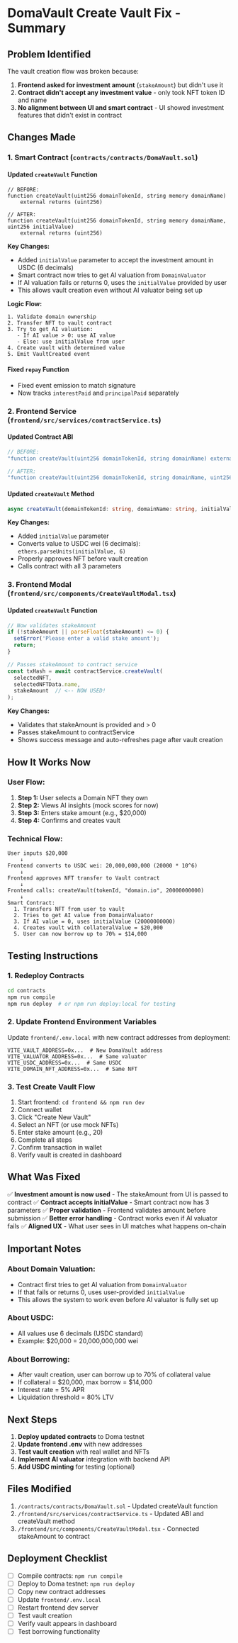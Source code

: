 # DomaVault Create Vault Fix - Summary

## Problem Identified

The vault creation flow was broken because:

1. **Frontend asked for investment amount** (`stakeAmount`) but didn't use it
2. **Contract didn't accept any investment value** - only took NFT token ID and name
3. **No alignment between UI and smart contract** - UI showed investment features that didn't exist in contract

## Changes Made

### 1. Smart Contract (`contracts/contracts/DomaVault.sol`)

#### Updated `createVault` Function
```solidity
// BEFORE:
function createVault(uint256 domainTokenId, string memory domainName) 
    external returns (uint256)

// AFTER:
function createVault(uint256 domainTokenId, string memory domainName, uint256 initialValue) 
    external returns (uint256)
```

**Key Changes:**
- Added `initialValue` parameter to accept the investment amount in USDC (6 decimals)
- Smart contract now tries to get AI valuation from `DomainValuator`
- If AI valuation fails or returns 0, uses the `initialValue` provided by user
- This allows vault creation even without AI valuator being set up

**Logic Flow:**
```solidity
1. Validate domain ownership
2. Transfer NFT to vault contract
3. Try to get AI valuation:
   - If AI value > 0: use AI value
   - Else: use initialValue from user
4. Create vault with determined value
5. Emit VaultCreated event
```

#### Fixed `repay` Function
- Fixed event emission to match signature
- Now tracks `interestPaid` and `principalPaid` separately

### 2. Frontend Service (`frontend/src/services/contractService.ts`)

#### Updated Contract ABI
```typescript
// BEFORE:
"function createVault(uint256 domainTokenId, string domainName) external returns (uint256)"

// AFTER:
"function createVault(uint256 domainTokenId, string domainName, uint256 initialValue) external returns (uint256)"
```

#### Updated `createVault` Method
```typescript
async createVault(domainTokenId: string, domainName: string, initialValue: string): Promise<string>
```

**Key Changes:**
- Added `initialValue` parameter
- Converts value to USDC wei (6 decimals): `ethers.parseUnits(initialValue, 6)`
- Properly approves NFT before vault creation
- Calls contract with all 3 parameters

### 3. Frontend Modal (`frontend/src/components/CreateVaultModal.tsx`)

#### Updated `createVault` Function
```typescript
// Now validates stakeAmount
if (!stakeAmount || parseFloat(stakeAmount) <= 0) {
  setError('Please enter a valid stake amount');
  return;
}

// Passes stakeAmount to contract service
const txHash = await contractService.createVault(
  selectedNFT, 
  selectedNFTData.name, 
  stakeAmount  // <-- NOW USED!
);
```

**Key Changes:**
- Validates that stakeAmount is provided and > 0
- Passes stakeAmount to contractService
- Shows success message and auto-refreshes page after vault creation

## How It Works Now

### User Flow:
1. **Step 1:** User selects a Domain NFT they own
2. **Step 2:** Views AI insights (mock scores for now)
3. **Step 3:** Enters stake amount (e.g., $20,000)
4. **Step 4:** Confirms and creates vault

### Technical Flow:
```
User inputs $20,000
    ↓
Frontend converts to USDC wei: 20,000,000,000 (20000 * 10^6)
    ↓
Frontend approves NFT transfer to Vault contract
    ↓
Frontend calls: createVault(tokenId, "domain.io", 20000000000)
    ↓
Smart Contract:
  1. Transfers NFT from user to vault
  2. Tries to get AI value from DomainValuator
  3. If AI value = 0, uses initialValue (20000000000)
  4. Creates vault with collateralValue = $20,000
  5. User can now borrow up to 70% = $14,000
```

## Testing Instructions

### 1. Redeploy Contracts
```bash
cd contracts
npm run compile
npm run deploy  # or npm run deploy:local for testing
```

### 2. Update Frontend Environment Variables
Update `frontend/.env.local` with new contract addresses from deployment:
```
VITE_VAULT_ADDRESS=0x...  # New DomaVault address
VITE_VALUATOR_ADDRESS=0x...  # Same valuator
VITE_USDC_ADDRESS=0x...  # Same USDC
VITE_DOMAIN_NFT_ADDRESS=0x...  # Same NFT
```

### 3. Test Create Vault Flow
1. Start frontend: `cd frontend && npm run dev`
2. Connect wallet
3. Click "Create New Vault"
4. Select an NFT (or use mock NFTs)
5. Enter stake amount (e.g., 20)
6. Complete all steps
7. Confirm transaction in wallet
8. Verify vault is created in dashboard

## What Was Fixed

✅ **Investment amount is now used** - The stakeAmount from UI is passed to contract
✅ **Contract accepts initialValue** - Smart contract now has 3 parameters
✅ **Proper validation** - Frontend validates amount before submission
✅ **Better error handling** - Contract works even if AI valuator fails
✅ **Aligned UX** - What user sees in UI matches what happens on-chain

## Important Notes

### About Domain Valuation:
- Contract first tries to get AI valuation from `DomainValuator`
- If that fails or returns 0, uses user-provided `initialValue`
- This allows the system to work even before AI valuator is fully set up

### About USDC:
- All values use 6 decimals (USDC standard)
- Example: $20,000 = 20,000,000,000 wei

### About Borrowing:
- After vault creation, user can borrow up to 70% of collateral value
- If collateral = $20,000, max borrow = $14,000
- Interest rate = 5% APR
- Liquidation threshold = 80% LTV

## Next Steps

1. **Deploy updated contracts** to Doma testnet
2. **Update frontend .env** with new addresses
3. **Test vault creation** with real wallet and NFTs
4. **Implement AI valuator** integration with backend API
5. **Add USDC minting** for testing (optional)

## Files Modified

1. `/contracts/contracts/DomaVault.sol` - Updated createVault function
2. `/frontend/src/services/contractService.ts` - Updated ABI and createVault method
3. `/frontend/src/components/CreateVaultModal.tsx` - Connected stakeAmount to contract

## Deployment Checklist

- [ ] Compile contracts: `npm run compile`
- [ ] Deploy to Doma testnet: `npm run deploy`
- [ ] Copy new contract addresses
- [ ] Update `frontend/.env.local`
- [ ] Restart frontend dev server
- [ ] Test vault creation
- [ ] Verify vault appears in dashboard
- [ ] Test borrowing functionality
